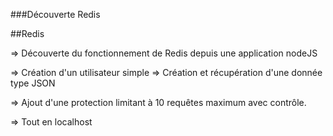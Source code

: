 ###Découverte Redis

##Redis

=> Découverte du fonctionnement de Redis depuis une application nodeJS

=> Création d'un utilisateur simple
=> Création et récupération d'une donnée type JSON

=> Ajout d'une protection limitant à 10 requêtes maximum avec contrôle.

=> Tout en localhost
